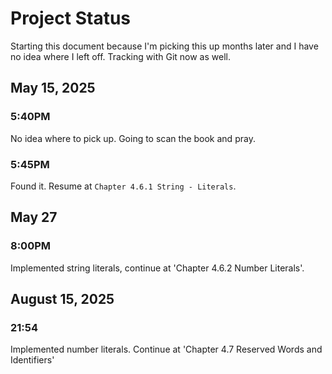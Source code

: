 # Project Status

Starting this document because I'm picking this up months later and I have no idea where I left off.
Tracking with Git now as well.

## May 15, 2025

### 5:40PM
No idea where to pick up. Going to scan the book and pray.

### 5:45PM

Found it. Resume at `Chapter 4.6.1 String - Literals`.

## May 27

### 8:00PM

Implemented string literals, continue at 'Chapter 4.6.2 Number Literals'.

## August 15, 2025

### 21:54 

Implemented number literals. Continue at 'Chapter 4.7 Reserved Words and Identifiers'
